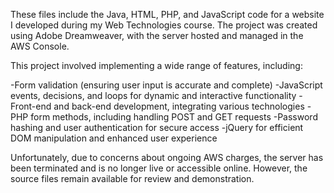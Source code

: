 These files include the Java, HTML, PHP, and JavaScript code for a website I developed during my Web Technologies course. The project was created using Adobe Dreamweaver, with the server hosted and managed in the AWS Console.

This project involved implementing a wide range of features, including:
  
  -Form validation (ensuring user input is accurate and complete)
  -JavaScript events, decisions, and loops for dynamic and interactive functionality
  -Front-end and back-end development, integrating various technologies
  -PHP form methods, including handling POST and GET requests
  -Password hashing and user authentication for secure access
  -jQuery for efficient DOM manipulation and enhanced user experience

Unfortunately, due to concerns about ongoing AWS charges, the server has been terminated and is no longer live or accessible online. However, the source files remain available for review and demonstration.
